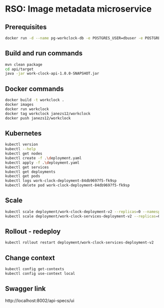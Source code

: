 # RSO: Image metadata microservice

## Prerequisites

```bash
docker run -d --name pg-workclock-db -e POSTGRES_USER=dbuser -e POSTGRES_PASSWORD=postgres -e POSTGRES_DB=workclock-db -p 5432:5432 postgres:13
```

## Build and run commands
```bash
mvn clean package
cd api/target
java -jar work-clock-api-1.0.0-SNAPSHOT.jar
```

## Docker commands
```bash
docker build -t workclock .   
docker images
docker run workclock    
docker tag workclock janezs12/workclock   
docker push janezs12/workclock
```

## Kubernetes
```bash
kubectl version
kubectl --help
kubectl get nodes
kubectl create -f .\deployment.yaml 
kubectl apply -f .\deployment.yaml 
kubectl get services 
kubectl get deployments
kubectl get pods
kubectl logs work-clock-deployment-84db9697f5-fk9sp
kubectl delete pod work-clock-deployment-84db9697f5-fk9sp
```

## Scale
```bash
kubectl scale deployment/work-clock-deployment-v2 --replicas=0 --namespace=default
kubectl scale deployment/work-clock-services-deployment-v2 --replicas=0 --namespace=default
```

## Rollout - redeploy
```bash
kubectl rollout restart deployment/work-clock-services-deployment-v2
```

## Change context
```bash
kubectl config get-contexts
kubectl config use-context local
```

## Swagger link
http://localhost:8002/api-specs/ui
